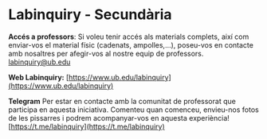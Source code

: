 # Labinquiry - Secundària

**Accés a professors**: Si voleu tenir accés als materials complets, així com enviar-vos el material físic (cadenats, ampolles,...), poseu-vos en contacte amb nosaltres per afegir-vos al nostre equip de professors. [labinquiry@ub.edu](mailto:labinquiry@ub.edu)

**Web Labinquiry:** [https://www.ub.edu/labinquiry](https://www.ub.edu/labinquiry)

**Telegram** 
Per estar en contacte amb la comunitat de professorat que participa en aquesta iniciativa.
Comenteu quan comenceu, envieu-nos fotos de les pissarres i podrem acompanyar-vos en
aquesta experiència!
[https://t.me/labinquiry](https://t.me/labinquiry)
